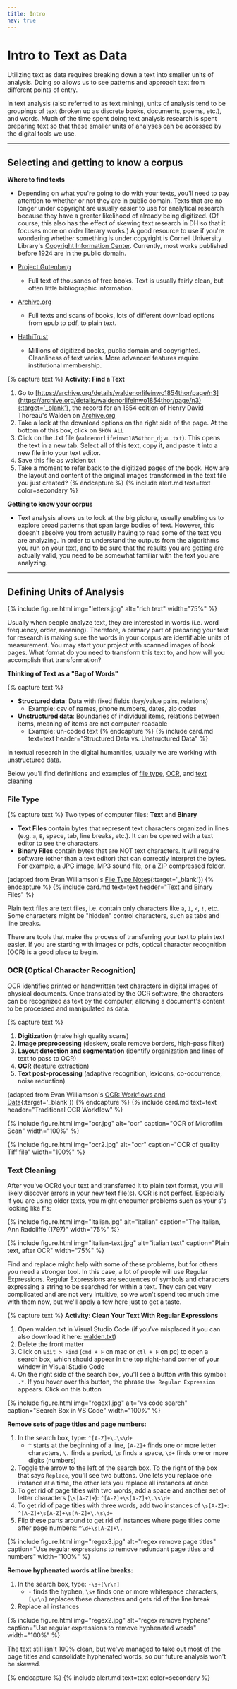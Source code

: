 ```yaml
---
title: Intro
nav: true
--- 
```


# Intro to Text as Data

Utilizing text as data requires breaking down a text into smaller units of analysis. Doing so allows us to see patterns and approach text from different points of entry.

In text analysis (also referred to as text mining), units of analysis tend to be groupings of text (broken up as discrete books, documents, poems, etc.), and words. Much of the time spent doing text analysis research is spent preparing text so that these smaller units of analyses can be accessed by the digital tools we use.

-----------------

## Selecting and getting to know a corpus

**Where to find texts**
- Depending on what you're going to do with your texts, you'll need to pay attention to whether or not they are in public domain. Texts that are no longer under copyright are usually easier to use for analytical research because they have a greater likelihood of already being digitized. (Of course, this also has the effect of skewing text research in DH so that it focuses more on older literary works.) A good resource to use if you're wondering whether something is under copyright is Cornell University Library's [Copyright Information Center](https://copyright.cornell.edu/publicdomain). Currently, most works published before 1924 are in the public domain.

- [Project Gutenberg](https://www.gutenberg.org/)
    - Full text of thousands of free books. Text is usually fairly clean, but often little bibliographic information.
- [Archive.org](https://archive.org/)
    - Full texts and scans of books, lots of different download options from epub to pdf, to plain text.
- [HathiTrust](https://www.hathitrust.org/)
    - Millions of digitized books, public domain and copyrighted. Cleanliness of text varies. More advanced features require institutional membership.

{% capture text %}
**Activity: Find a Text**
1. Go to [https://archive.org/details/waldenorlifeinwo1854thor/page/n3](https://archive.org/details/waldenorlifeinwo1854thor/page/n3){:target='_blank'}, the record for an 1854 edition of Henry David Thoreau's Walden on [Archive.org](https://archive.org/)
2. Take a look at the download options on the right side of the page. At the bottom of this box, click on `SHOW ALL`
3. Click on the .txt file (`waldenorlifeinwo1854thor_djvu.txt`). This opens the text in a new tab. Select all of this text, copy it, and paste it into a new file into your text editor.
4. Save this file as walden.txt
5. Take a moment to refer back to the digitized pages of the book. How are the layout and content of the original images transformed in the text file you just created?
{% endcapture %}
{% include alert.md text=text color=secondary %}

**Getting to know your corpus**
- Text analysis allows us to look at the big picture, usually enabling us to explore broad patterns that span large bodies of text. However, this doesn't absolve you from actually having to read some of the text you are analyzing. In order to understand the outputs from the algorithms you run on your text, and to be sure that the results you are getting are actually valid, you need to be somewhat familiar with the text you are analyzing.

-----------------

## Defining Units of Analysis

{% include figure.html img="letters.jpg" alt="rich text" width="75%" %}

Usually when people analyze text, they are interested in words (i.e. word frequency, order, meaning). Therefore, a primary part of preparing your text for research is making sure the words in your corpus are identifiable units of measurement. You may start your project with scanned images of book pages. What format do you need to transform this text to, and how will you accomplish that transformation?

**Thinking of Text as a "Bag of Words"**

{% capture text %}
- **Structured data**: Data with fixed fields (key/value pairs, relations)
    - Example: csv of names, phone numbers, dates, zip codes
- **Unstructured data**: Boundaries of individual items, relations between items, meaning of items are not computer-readable
    - Example: un-coded text
{% endcapture %}
{% include card.md text=text header="Structured Data vs. Unstructured Data" %}

In textual research in the digital humanities, usually we are working with unstructured data.

Below you'll find definitions and examples of [file type](#file), [OCR](#ocr), and [text cleaning](#clean)

### <a name="file">File Type</a>

{% capture text %}
Two types of computer files: **Text** and **Binary**

- **Text Files** contain bytes that represent text characters organized in lines (e.g. `a`, `B`, space, tab, line breaks, etc.). It can be opened with a text editor to see the characters.
- **Binary Files** contain bytes that are NOT text characters. It will require software (other than a text editor) that can correctly interpret the bytes. For example, a JPG image, MP3 sound file, or a ZIP compressed folder.

(adapted from Evan Williamson's [File Type Notes](https://evanwill.github.io/_drafts/notes/file-types.html){:target='_blank'})
{% endcapture %}
{% include card.md text=text header="Text and Binary Files" %}

Plain text files are text files, i.e. contain only characters like `a`, `1`, `<`, `!`, etc. 
Some characters might be "hidden" control characters, such as tabs and line breaks. 

There are tools that make the process of transferring your text to plain text easier. If you are starting with images or pdfs, optical character recognition (OCR) is a good place to begin.

### <a name="ocr">OCR (Optical Character Recognition)</a>

OCR identifies printed or handwritten text characters in digital images of physical documents. Once translated by the OCR software, the characters can be recognized as text by the computer, allowing a document's content to be processed and manipulated as data.

{% capture text %}
1. **Digitization** (make high quality scans)
2. **Image preprocessing** (deskew, scale remove borders, high-pass filter)
3. **Layout detection and segmentation** (identify organization and lines of text to pass to OCR)
4. **OCR** (feature extraction)
5. **Text post-processing** (adaptive recognition, lexicons, co-occurrence, noise reduction)

(adapted from Evan Williamson's [OCR: Workflows and Data](https://osf.io/gd5ka/){:target='_blank'})
{% endcapture %}
{% include card.md text=text header="Traditional OCR Workflow" %}

{% include figure.html img="ocr.jpg" alt="ocr" caption="OCR of Microfilm Scan" width="100%" %}

{% include figure.html img="ocr2.jpg" alt="ocr" caption="OCR of quality Tiff file" width="100%" %}

### <a name="clean">Text Cleaning</a>

After you've OCRd your text and transferred it to plain text format, you will likely discover errors in your new text file(s). OCR is not perfect. Especially if you are using older texts, you might encounter problems such as your s's looking like f's:

{% include figure.html img="italian.jpg" alt="italian" caption="The Italian, Ann Radcliffe (1797)" width="75%" %}

{% include figure.html img="italian-text.jpg" alt="italian text" caption="Plain text, after OCR" width="75%" %}

Find and replace might help with some of these problems, but for others you need a stronger tool. In this case, a lot of people will use Regular Expressions. Regular Expressions are sequences of symbols and characters expressing a string to be searched for within a text. They can get very complicated and are not very intuitive, so we won't spend too much time with them now, but we'll apply a few here just to get a taste. 

{% capture text %}
**Activity: Clean Your Text With Regular Expressions**
1. Open walden.txt in Visual Studio Code (if you've misplaced it you can also download it here: <a href="../data/walden.txt">walden.txt</a>)
2. Delete the front matter
3. Click on `Edit > Find` (`cmd + F` on mac or `ctl + F` on pc) to open a search box, which should appear in the top right-hand corner of your window in Visual Studio Code
4.  On the right side of the search box, you'll see a button with this symbol: `.*`. If you hover over this button, the phrase `Use Regular Expression` appears. Click on this button

{% include figure.html img="regex1.jpg" alt="vs code search" caption="Search Box in VS Code" width="100%" %}

**Remove sets of page titles and page numbers:**
1. In the search box, type: `^[A-Z]+\.\s\d+`
    - `^` starts at the beginning of a line, `[A-Z]+` finds one or more letter characters, `\.` finds a period, `\s` finds a space, `\d+` finds one or more digits (numbers)
2. Toggle the arrow to the left of the search box. To the right of the box that says `Replace`, you'll see two buttons. One lets you replace one instance at a time, the other lets you replace all instances at once
3. To get rid of page titles with two words, add a space and another set of letter characters (`\s[A-Z]+`): `^[A-Z]+\s[A-Z]+\.\s\d+`
4. To get rid of page titles with three words, add two instances of `\s[A-Z]+`: `^[A-Z]+\s[A-Z]+\s[A-Z]+\.\s\d+`
5. Flip these parts around to get rid of instances where page titles come after page numbers: `^\d+\s[A-Z]+\.`

{% include figure.html img="regex3.jpg" alt="regex remove page titles" caption="Use regular expressions to remove redundant page titles and numbers" width="100%" %}

**Remove hyphenated words at line breaks:**
1. In the search box, type: `-\s+[\r\n]`   
    - `-` finds the hyphen, `\s+` finds one or more whitespace characters, `[\r\n]` replaces these characters and gets rid of the line break 
2. Replace all instances

{% include figure.html img="regex2.jpg" alt="regex remove hyphens" caption="Use regular expressions to remove hyphenated words" width="100%" %}

The text still isn't 100% clean, but we've managed to take out most of the page titles and consolidate hyphenated words, so our future analysis won't be skewed.

{% endcapture %}
{% include alert.md text=text color=secondary %}